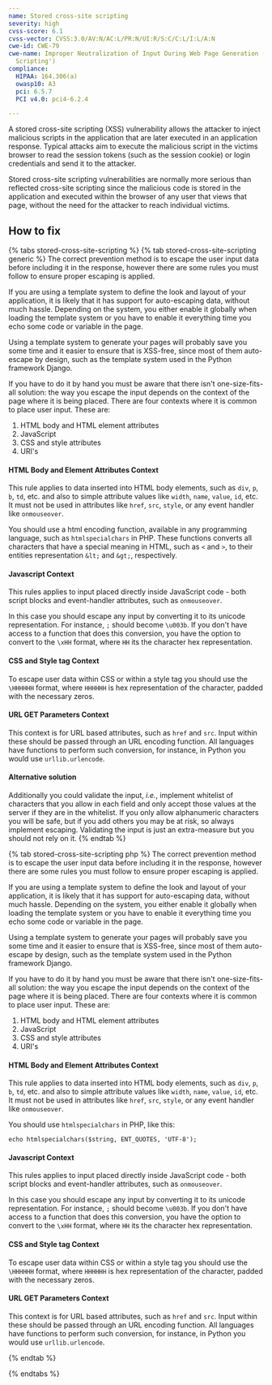 ```yaml
---
name: Stored cross-site scripting
severity: high
cvss-score: 6.1
cvss-vector: CVSS:3.0/AV:N/AC:L/PR:N/UI:R/S:C/C:L/I:L/A:N
cwe-id: CWE-79
cwe-name: Improper Neutralization of Input During Web Page Generation ('Cross-site
  Scripting')
compliance:
  HIPAA: 164.306(a)
  owasp10: A3
  pci: 6.5.7
  PCI v4.0: pci4-6.2.4

---            
```


A stored cross-site scripting (XSS) vulnerability allows the attacker to inject malicious scripts in the application that are later executed in an application response. Typical attacks aim to execute the malicious script in the victims browser to read the session tokens (such as the session cookie) or login credentials and send it to the attacker.

Stored cross-site scripting vulnerabilities are normally more serious than reflected cross-site scripting since the malicious code is stored in the application and executed within the browser of any user that views that page, without the need for the attacker to reach individual victims.


## How to fix

{% tabs stored-cross-site-scripting %}
{% tab stored-cross-site-scripting generic %}
The correct prevention method is to escape the user input data before including it in the response, however there are some rules you must follow to ensure proper escaping is applied.

If you are using a template system to define the look and layout of your application, it is likely that it has support for auto-escaping data, without much hassle. Depending on the system, you either enable it globally when loading the template system or you have to enable it everything time you echo some code or variable in the page.

Using a template system to generate your pages will probably save you some time and it easier to ensure that is XSS-free, since most of them auto-escape by design, such as the template system used in the Python framework Django.

If you have to do it by hand you must be aware that there isn't one-size-fits-all solution: the way you escape the input depends on the context of the page where it is being placed. There are four contexts where it is common to place user input. These are:

1. HTML body and HTML element attributes
1. JavaScript
1. CSS and style attributes
1. URI's

#### HTML Body and Element Attributes Context

This rule applies to data inserted into HTML body elements, such as `div`, `p`, `b`, `td`, etc. and also to simple attribute values like `width`, `name`, `value`, `id`, etc. It must not be used in attributes like `href`, `src`, `style`, or any event handler like `onmouseover`.

You should use a html encoding function, available in any programming language, such as `htmlspecialchars` in PHP. These functions converts all characters that have a special meaning in HTML, such as `<` and `>`, to their entities representation `&lt;` and `&gt;`, respectively.

#### Javascript Context

This rules applies to input placed directly inside JavaScript code - both script blocks and event-handler attributes, such as `onmouseover`.

In this case you should escape any input by converting it to its unicode representation. For instance, `;` should become `\u003b`. If you don't have access to a function that does this conversion, you have the option to convert to the `\xHH` format, where `HH` its the character hex representation.

#### CSS and Style tag Context

To escape user data within CSS or within a style tag you should use the `\HHHHHH` format, where `HHHHHH` is hex representation of the character, padded with the necessary zeros.

#### URL GET Parameters Context

This context is for URL based attributes, such as `href` and `src`. Input within these should be passed through an URL encoding function. All languages have functions to perform such conversion, for instance, in Python you would use `urllib.urlencode`.


#### Alternative solution
Additionally you could validate the input, _i.e._, implement whitelist of characters that you allow in each field and only accept those values at the server if they are in the whitelist. If you only allow alphanumeric characters you will be safe, but if you add others you may be at risk, so always implement escaping. Validating the input is just an extra-measure but you should not rely on it.
{% endtab %}

{% tab stored-cross-site-scripting php %}
The correct prevention method is to escape the user input data before including it in the response, however there are some rules you must follow to ensure proper escaping is applied.

If you are using a template system to define the look and layout of your application, it is likely that it has support for auto-escaping data, without much hassle. Depending on the system, you either enable it globally when loading the template system or you have to enable it everything time you echo some code or variable in the page.

Using a template system to generate your pages will probably save you some time and it easier to ensure that is XSS-free, since most of them auto-escape by design, such as the template system used in the Python framework Django.

If you have to do it by hand you must be aware that there isn't one-size-fits-all solution: the way you escape the input depends on the context of the page where it is being placed. There are four contexts where it is common to place user input. These are:

1. HTML body and HTML element attributes
1. JavaScript
1. CSS and style attributes
1. URI's

#### HTML Body and Element Attributes Context

This rule applies to data inserted into HTML body elements, such as `div`, `p`, `b`, `td`, etc. and also to simple attribute values like `width`, `name`, `value`, `id`, etc. It must not be used in attributes like `href`, `src`, `style`, or any event handler like `onmouseover`.

You should use `htmlspecialchars` in PHP, like this:

```echo htmlspecialchars($string, ENT_QUOTES, 'UTF-8');```

#### Javascript Context

This rules applies to input placed directly inside JavaScript code - both script blocks and event-handler attributes, such as `onmouseover`.

In this case you should escape any input by converting it to its unicode representation. For instance, `;` should become `\u003b`. If you don't have access to a function that does this conversion, you have the option to convert to the `\xHH` format, where `HH` its the character hex representation.

#### CSS and Style tag Context

To escape user data within CSS or within a style tag you should use the `\HHHHHH` format, where `HHHHHH` is hex representation of the character, padded with the necessary zeros.

#### URL GET Parameters Context

This context is for URL based attributes, such as `href` and `src`. Input within these should be passed through an URL encoding function. All languages have functions to perform such conversion, for instance, in Python you would use `urllib.urlencode`.



{% endtab %}

{% endtabs %}
